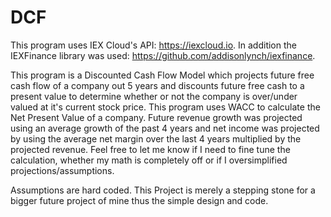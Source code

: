 # DCF
This program uses IEX Cloud's API: https://iexcloud.io. In addition the IEXFinance library was used: https://github.com/addisonlynch/iexfinance.

This program is a Discounted Cash Flow Model which projects future free cash flow of a company out 5 years and discounts future free cash 
to a present value to determine whether or not the company is over/under valued at it's current stock price. This program uses WACC to calculate
the Net Present Value of a company. Future revenue growth was projected using an average growth of the past 4 years and net income was projected by
using the average net margin over the last 4 years multiplied by the projected revenue. Feel free to let me know if I need to fine tune the calculation,
whether my math is completely off or if I oversimplified projections/assumptions. 

Assumptions are hard coded. This Project is merely a stepping stone for a bigger future project of mine thus the simple design and code.
